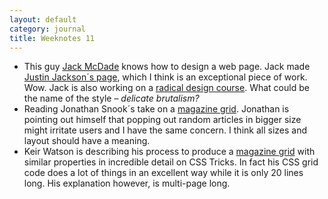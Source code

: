 ```yaml
---
layout: default
category: journal
title: Weeknotes 11
---
```

- This guy [Jack McDade](https://jackmcdade.com/) knows how to design a web page. Jack made [Justin Jackson´s page](https://justinjackson.ca), which I think is an exceptional piece of work. Wow. Jack is also working on a [radical design course](https://radicaldesigncourse.com). What could be the name of the style – *delicate brutalism?*
- Reading Jonathan Snook´s take on a [magazine grid](https://snook.ca/archives/html_and_css/playing-with-css-grid). Jonathan is pointing out himself that popping out random articles in bigger size might irritate users and I have the same concern. I think all sizes and layout should have a meaning. 
- Keir Watson is describing his process to produce a [magazine grid](https://css-tricks.com/responsive-grid-magazine-layout-in-just-20-lines-of-css/) with similar properties in incredible detail on CSS Tricks. In fact his CSS grid code does a lot of things in an excellent way while it is only 20 lines long. His explanation however, is multi-page long. 



